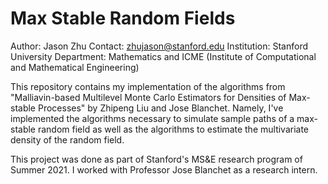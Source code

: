 # Max Stable Random Fields
Author: Jason Zhu
Contact: zhujason@stanford.edu
Institution: Stanford University 
Department: Mathematics and ICME (Institute of Computational and Mathematical Engineering)

This repository contains my implementation of the algorithms from "Malliavin-based Multilevel Monte Carlo Estimators for Densities of Max-stable Processes" by Zhipeng Liu and Jose Blanchet. Namely, I've implemented the algorithms necessary to simulate sample paths of a max-stable random field as well as the algorithms to estimate the multivariate density of the random field. 

This project was done as part of Stanford's MS&E research program of Summer 2021. I worked with Professor Jose Blanchet as a research intern.
